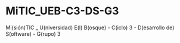 # MiTIC_UEB-C3-DS-G3
Mi(sión)TIC _ U(niversidad) E(l) B(osque) - C(iclo) 3 - D(esarrollo de) S(oftware) - G(rupo) 3
